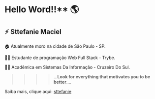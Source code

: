 # Hello Word!!** 	:earth_americas:

:zap:  Sttefanie Maciel 
---

   :house: Atualmente moro na cidade de São Paulo - SP.

 :woman_student: Estudante de programação Web Full Stack - Trybe.

:woman_student: Acadêmica em Sistemas Da Informação - Cruzeiro Do Sul.

  > > > > ...**Look for everything that motivates you to be better**.... 
 

Saiba mais, clique aqui: <a href="https://sttefanie.github.io/">sttefanie</a>